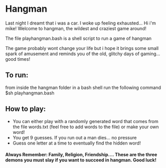 # Hangman
Last night I dreamt that i was a car. I woke up feeling exhausted... Hi i'm mike! Welcome to hangman, the wildest and craziest game around!

The file playhangman.bash is a shell script to run a game of hangman

The game probably wont change your life but i hope it brings some small spark of amusement and reminds you of the old, glitchy days of gaming... good times! 



## To run:
from inside the hangman folder in a bash shell run the following command
$sh playhangman.bash


## How to play:
- You can either play with a randomly generated word that comes from the file words.txt (feel free to add words to the file) or make your own word!
- You get 9 guesses. If you run out a man dies... no pressure
- Guess one letter at a time to eventually find the hidden word!

#### Always Remember: Family, Religion, Friendship.... These are the three demons you must slay if you want to succeed in hangman. Good luck!
